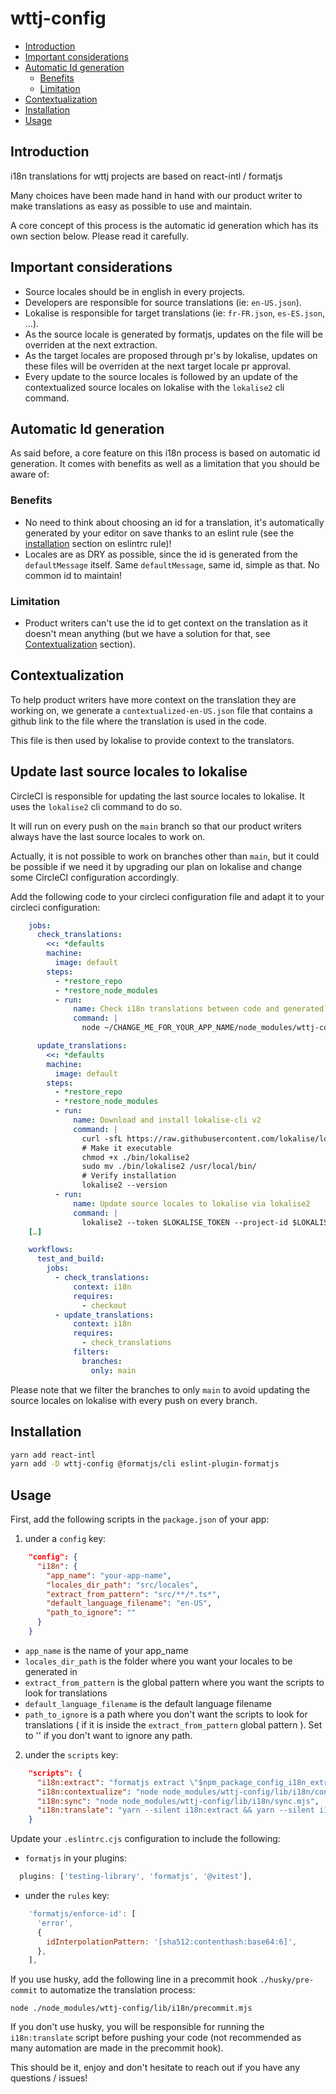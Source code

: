 # wttj-config <!-- omit in toc -->

- [Introduction](#introduction)
- [Important considerations](#important-considerations)
- [Automatic Id generation](#automatic-id-generation)
  - [Benefits](#benefits)
  - [Limitation](#limitation)
- [Contextualization](#contextualization)
- [Installation](#installation)
- [Usage](#usage)

## Introduction

i18n translations for wttj projects are based on react-intl / formatjs

Many choices have been made hand in hand with our product writer to make translations as easy as possible to use and maintain.

A core concept of this process is the automatic id generation which has its own section below. Please read it carefully.

## Important considerations

- Source locales should be in english in every projects.
- Developers are responsible for source translations (ie: `en-US.json`).
- Lokalise is responsible for target translations (ie: `fr-FR.json`, `es-ES.json`, …).
- As the source locale is generated by formatjs, updates on the file will be overriden at the next extraction.
- As the target locales are proposed through pr's by lokalise, updates on these files will be overriden at the next target locale pr approval.
- Every update to the source locales is followed by an update of the contextualized source locales on lokalise with the `lokalise2` cli command.

## Automatic Id generation

As said before, a core feature on this i18n process is based on automatic id generation. It comes with benefits as well as a limitation that you should be aware of:

### Benefits

- No need to think about choosing an id for a translation, it's automatically generated by your editor on save thanks to an eslint rule (see the [installation](#installation) section on eslintrc rule)!
- Locales are as DRY as possible, since the id is generated from the `defaultMessage` itself. Same `defaultMessage`, same id, simple as that. No common id to maintain!

### Limitation

- Product writers can't use the id to get context on the translation as it doesn't mean anything (but we have a solution for that, see [Contextualization](#contextualization) section).

## Contextualization

To help product writers have more context on the translation they are working on, we generate a `contextualized-en-US.json` file that contains a github link to the file where the translation is used in the code.

This file is then used by lokalise to provide context to the translators.

## Update last source locales to lokalise

CircleCI is responsible for updating the last source locales to lokalise. It uses the `lokalise2` cli command to do so.

It will run on every push on the `main` branch so that our product writers always have the last source locales to work on.

Actually, it is not possible to work on branches other than `main`, but it could be possible if we need it by upgrading our plan on lokalise and change some CircleCI configuration accordingly.

Add the following code to your circleci configuration file and adapt it to your circleci configuration:

```yaml
    jobs:
      check_translations:
        <<: *defaults
        machine:
          image: default
        steps:
          - *restore_repo
          - *restore_node_modules
          - run:
              name: Check i18n translations between code and generated source locales (en-US by default)
              command: |
                node ~/CHANGE_ME_FOR_YOUR_APP_NAME/node_modules/wttj-config/lib/i18n/check.mjs

      update_translations:
        <<: *defaults
        machine:
          image: default
        steps:
          - *restore_repo
          - *restore_node_modules
          - run:
              name: Download and install lokalise-cli v2
              command: |
                curl -sfL https://raw.githubusercontent.com/lokalise/lokalise-cli-2-go/master/install.sh | sh
                # Make it executable
                chmod +x ./bin/lokalise2
                sudo mv ./bin/lokalise2 /usr/local/bin/
                # Verify installation
                lokalise2 --version
          - run:
              name: Update source locales to lokalise via lokalise2
              command: |
                lokalise2 --token $LOKALISE_TOKEN --project-id $LOKALISE_PROJECT_ID file upload --file REPLACE_ME_WITH_LOCALES_DIR_PATH_VALUE/contextualized-en-US.json --lang-iso en-US --cleanup-mode --convert-placeholders=false --replace-modified
    […]

    workflows:
      test_and_build:
        jobs:
          - check_translations:
              context: i18n
              requires:
                - checkout
          - update_translations:
              context: i18n
              requires:
                - check_translations
              filters:
                branches:
                  only: main

```

Please note that we filter the branches to only `main` to avoid updating the source locales on lokalise with every push on every branch.

## Installation

```bash
yarn add react-intl
yarn add -D wttj-config @formatjs/cli eslint-plugin-formatjs
```

## Usage

First, add the following scripts in the `package.json` of your app:

1. under a `config` key:

```json
    "config": {
      "i18n": {
        "app_name": "your-app-name",
        "locales_dir_path": "src/locales",
        "extract_from_pattern": "src/**/*.ts*",
        "default_language_filename": "en-US",
        "path_to_ignore": ""
      }
    }
```

- `app_name` is the name of your app_name
- `locales_dir_path` is the folder where you want your locales to be generated in
- `extract_from_pattern` is the global pattern where you want the scripts to look for translations
- `default_language_filename` is the default language filename
- `path_to_ignore` is a path where you don't want the scripts to look for translations ( if it is inside the `extract_from_pattern` global pattern ). Set to '' if you don't want to ignore any path.

2. under the `scripts` key:

```json
    "scripts": {
      "i18n:extract": "formatjs extract \"$npm_package_config_i18n_extract_from_pattern\" --ignore=\"{**/*.d.ts,$npm_package_config_i18n_path_to_ignore}\" --out-file $npm_package_config_i18n_locales_dir_path/temp.json --flatten --format simple",
      "i18n:contextualize": "node node_modules/wttj-config/lib/i18n/contextualize.mjs",
      "i18n:sync": "node node_modules/wttj-config/lib/i18n/sync.mjs",
      "i18n:translate": "yarn --silent i18n:extract && yarn --silent i18n:sync && yarn --silent i18n:contextualize",// remove --silent if you are using yarn v4
    }
```

Update your `.eslintrc.cjs` configuration to include the following:

- `formatjs` in your plugins:

```javascript
  plugins: ['testing-library', 'formatjs', '@vitest'],
```

- under the `rules` key:

```javascript
    'formatjs/enforce-id': [
      'error',
      {
        idInterpolationPattern: '[sha512:contenthash:base64:6]',
      },
    ],
```

If you use husky, add the following line in a precommit hook `./husky/pre-commit` to automatize the translation process:

```shell
node ./node_modules/wttj-config/lib/i18n/precommit.mjs
```

If you don't use husky, you will be responsible for running the `i18n:translate` script before pushing your code (not recommended as many automation are made in the precommit hook).

This should be it, enjoy and don't hesitate to reach out if you have any questions / issues!
